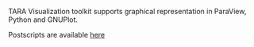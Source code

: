 TARA Visualization toolkit supports graphical representation in ParaView, Python and GNUPlot.

Postscripts are available [here](https://github.com/RupakMukherjee/TARA/tree/master/PostScripts)
